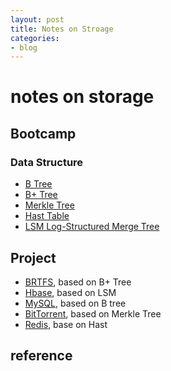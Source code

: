 ```yaml
---
layout: post
title: Notes on Stroage
categories:
- blog
---
```


# notes on storage 

## Bootcamp
### Data Structure
* [B Tree]()
* [B+ Tree]()
* [Merkle Tree]()
* [Hast Table]()
* [LSM Log-Structured Merge Tree]()

## Project
* [BRTFS](), based on B+ Tree
* [Hbase](), based on LSM
* [MySQL](), based on B tree
* [BitTorrent](), based on Merkle Tree
* [Redis](), base on Hast

## reference
